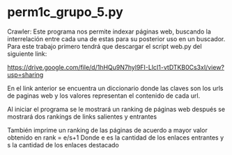 # perm1c_grupo_5.py
Crawler: Este programa nos permite indexar páginas web, buscando la interrelación entre cada una de estas para su posterior uso en un buscador. Para este trabajo primero tendrá que descargar el script web.py del siguiente link:

https://drive.google.com/file/d/1hHQu9N7hyl9FI-LlcI1-vtDTKB0Cs3xI/view?usp=sharing 

En el link anterior se encuentra un diccionario donde las claves son los urls de paginas web y los valores representan el contenido de cada url. 

Al iniciar el programa se le mostrará un ranking de páginas web después se mostrará dos rankings de links salientes y entrantes 

También imprime un ranking de las páginas de acuerdo a mayor valor obtenido en rank = e/s+1 Donde e es la cantidad de los enlaces entrantes y s la cantidad de los enlaces destacado 
